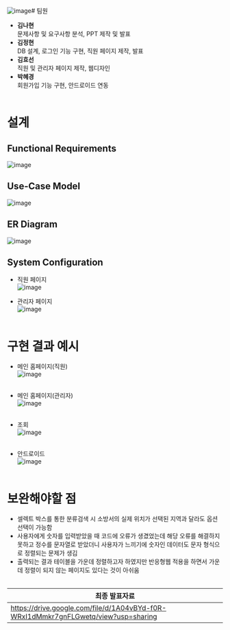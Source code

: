 ![image](https://github.com/user-attachments/assets/1b231add-85ab-428d-ac51-6337248710eb)# 팀원
+ **김나현**</br>
  문제사항 및 요구사항 분석, PPT 제작 및 발표
+ **김정현**</br>
  DB 설계, 로그인 기능 구현, 직원 페이지 제작, 발표
+ **김효선**</br>
  직원 및 관리자 페이지 제작, 웹디자인
+ **박혜경**</br>
  회원가입 기능 구현, 안드로이드 연동
</br></br>

# 설계
## Functional Requirements
![image](https://github.com/user-attachments/assets/1a6c5922-f9d3-4c38-9362-a254f31a585a)


## Use-Case Model
![image](https://github.com/user-attachments/assets/f082540a-fa74-43cd-b849-72c6bacc1c82)


## ER Diagram
![image](https://github.com/user-attachments/assets/36079ebe-7731-4977-82e2-4f728bcc4910)


## System Configuration
+ 직원 페이지</br>
  ![image](https://github.com/user-attachments/assets/febf20f9-f499-4601-9648-c20763596417)

+ 관리자 페이지</br>
  ![image](https://github.com/user-attachments/assets/2b77b69a-bcdc-4cf0-95da-294404f9bf41)
</br></br>


# 구현 결과 예시
+ 메인 홈페이지(직원)</br>
  ![image](https://github.com/user-attachments/assets/3f4ae880-2e67-4880-8d70-b5f929546ec5)
  </br></br>
  
+ 메인 홈페이지(관리자)</br>
  ![image](https://github.com/user-attachments/assets/c1ec724a-2820-473f-a4c4-1a7bda4230a8)
  </br></br>
  
+ 조회</br>
  ![image](https://github.com/user-attachments/assets/f1411737-4aa0-4950-ab6e-12d72df32086)
  </br></br>
  
+ 안드로이드</br>
  ![image](https://github.com/user-attachments/assets/e8df09bc-740a-4c85-82bc-18a264a2af26)
  </br></br>


# 보완해야할 점
+ 셀렉트 박스를 통한 분류검색 시 소방서의 실제 위치가 선택된 지역과 달라도 옵션 선택이 가능함
+ 사용자에게 숫자를 입력받았을 때 코드에 오류가 생겼었는데 해당 오류를 해결하지 못하고 정수를 문자열로 받았더니 사용자가 느끼기에 숫자인 데이터도 문자 형식으로 정렬되는 문제가 생김
+ 출력되는 결과 테이블을 가운데 정렬하고자 하였지만 반응형웹 적용을 하면서 가운데 정렬이 되지 않는 페이지도 있다는 것이 아쉬움
</br></br>


|최종 발표자료|
|---|
|https://drive.google.com/file/d/1A04vBYd-f0R-WRxI1dMmkr7gnFLGwetq/view?usp=sharing|
